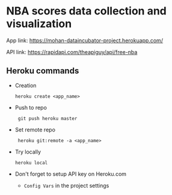 # NBA scores data collection and visualization
  App link: https://mohan-dataincubator-project.herokuapp.com/
  
  API link: https://rapidapi.com/theapiguy/api/free-nba
## Heroku commands
- Creation

  ```heroku create <app_name>```
  
- Push to repo

  ``` git push heroku master```
  
- Set remote repo

  ``` heroku git:remote -a <app_name>```

- Try locally
  
  ```heroku local```
- Don't forget to setup API key on Heroku.com
  - `Config Vars` in the project settings
